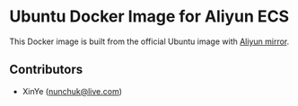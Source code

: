 # Ubuntu Docker Image for Aliyun ECS


This Docker image is built from the official Ubuntu image with [Aliyun mirror](http://mirrors.aliyun.com/).

Contributors
-------------------
* XinYe (nunchuk@live.com)